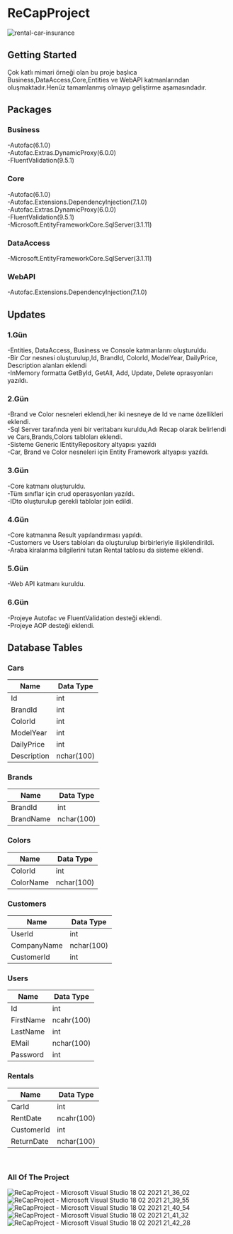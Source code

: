 # ReCapProject

![rental-car-insurance](https://user-images.githubusercontent.com/77458312/108398371-fb48a600-7229-11eb-8366-96c0e4c6f1fb.png)

## Getting Started

Çok katlı mimari örneği olan bu proje başlıca Business,DataAccess,Core,Entities ve WebAPI katmanlarından oluşmaktadır.Henüz tamamlanmış olmayıp geliştirme aşamasındadır.

## Packages

### Business
-Autofac(6.1.0)<br/>
-Autofac.Extras.DynamicProxy(6.0.0)<br/>
-FluentValidation(9.5.1)<br/>

### Core
-Autofac(6.1.0)<br/>
-Autofac.Extensions.DependencyInjection(7.1.0)<br/>
-Autofac.Extras.DynamicProxy(6.0.0)<br/>
-FluentValidation(9.5.1)<br/>
-Microsoft.EntityFrameworkCore.SqlServer(3.1.11)<br/>

### DataAccess
-Microsoft.EntityFrameworkCore.SqlServer(3.1.11)<br/>

### WebAPI
-Autofac.Extensions.DependencyInjection(7.1.0)<br/>

## Updates

### 1.Gün
-Entities, DataAccess, Business ve Console katmanlarını oluşturuldu. <br/>
-Bir *Car* nesnesi oluşturulup,Id, BrandId, ColorId, ModelYear, DailyPrice, Description alanları eklendi <br/>
-InMemory formatta GetById, GetAll, Add, Update, Delete oprasyonları yazıldı. <br/>

### 2.Gün
-Brand ve Color nesneleri eklendi,her iki nesneye de Id ve name özellikleri eklendi.<br/>
-Sql Server tarafında yeni bir veritabanı kuruldu,Adı Recap olarak belirlendi ve Cars,Brands,Colors tabloları eklendi.<br/>
-Sisteme Generic IEntityRepository altyapısı yazıldı<br/>
-Car, Brand ve Color nesneleri için Entity Framework altyapısı yazıldı.<br/>

### 3.Gün
-Core katmanı oluşturuldu.<br/>
-Tüm sınıflar için crud operasyonları yazıldı.<br/>
-IDto oluşturulup gerekli tablolar join edildi.<br/>

### 4.Gün
-Core katmanına Result yapılandırması yapıldı.<br/> 
-Customers ve Users tabloları da oluşturulup birbirleriyle ilişkilendirildi.<br/> 
-Araba kiralanma bilgilerini tutan Rental tablosu da sisteme eklendi.<br/> 

### 5.Gün 
-Web API katmanı kuruldu.

### 6.Gün
-Projeye Autofac ve FluentValidation desteği eklendi.<br/> 
-Projeye AOP desteği eklendi.<br/> 


## Database Tables

### Cars

|Name | Data Type|
|-----|-----------|
|Id|int|
|BrandId|int|
|ColorId|int|
|ModelYear|int|
|DailyPrice|int|
|Description|nchar(100)|

### Brands

|Name | Data Type|
|-----|-----------|
|BrandId|int|
|BrandName|nchar(100)|

### Colors
|Name | Data Type|
|-----|-----------|
|ColorId|int|
|ColorName|nchar(100)|

### Customers

|Name | Data Type|
|-----|-----------|
|UserId|int|
|CompanyName|nchar(100)|
|CustomerId|int|

### Users
|Name | Data Type|
|-----|-----------|
|Id|int|
|FirstName|ncahr(100)|
|LastName|int|
|EMail|nchar(100)|
|Password|int|

### Rentals

|Name | Data Type|
|-----|-----------|
|CarId|int|
|RentDate|ncahr(100)|
|CustomerId|int|
|ReturnDate|nchar(100)|

<br/>

### All Of The Project

![ReCapProject - Microsoft Visual Studio 18 02 2021 21_36_02](https://user-images.githubusercontent.com/77458312/108405126-c3ddf780-7231-11eb-8b83-96be31ec72ce.png)
![ReCapProject - Microsoft Visual Studio 18 02 2021 21_39_55](https://user-images.githubusercontent.com/77458312/108405262-ec65f180-7231-11eb-9763-5d6793c9fede.png)
![ReCapProject - Microsoft Visual Studio 18 02 2021 21_40_54](https://user-images.githubusercontent.com/77458312/108405333-04d60c00-7232-11eb-8d20-e91584c9a190.png)
![ReCapProject - Microsoft Visual Studio 18 02 2021 21_41_32](https://user-images.githubusercontent.com/77458312/108405456-259e6180-7232-11eb-9999-989e00b7d866.png)
![ReCapProject - Microsoft Visual Studio 18 02 2021 21_42_28](https://user-images.githubusercontent.com/77458312/108405552-41a20300-7232-11eb-842c-7a498e037e40.png)
